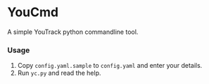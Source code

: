 # YouCmd

A simple YouTrack python commandline tool.

### Usage

1. Copy `config.yaml.sample` to `config.yaml` and enter your details.
2. Run `yc.py` and read the help.
